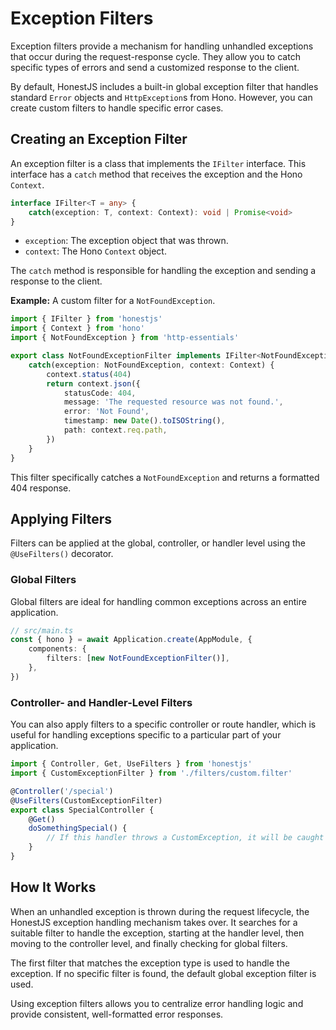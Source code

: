 # Exception Filters

Exception filters provide a mechanism for handling unhandled exceptions that occur during the request-response cycle. They allow you to catch specific types of errors and send a customized response to the client.

By default, HonestJS includes a built-in global exception filter that handles standard `Error` objects and `HttpException`s from Hono. However, you can create custom filters to handle specific error cases.

## Creating an Exception Filter

An exception filter is a class that implements the `IFilter` interface. This interface has a `catch` method that receives the exception and the Hono `Context`.

```typescript
interface IFilter<T = any> {
	catch(exception: T, context: Context): void | Promise<void>
}
```

-   `exception`: The exception object that was thrown.
-   `context`: The Hono `Context` object.

The `catch` method is responsible for handling the exception and sending a response to the client.

**Example:** A custom filter for a `NotFoundException`.

```typescript
import { IFilter } from 'honestjs'
import { Context } from 'hono'
import { NotFoundException } from 'http-essentials'

export class NotFoundExceptionFilter implements IFilter<NotFoundException> {
	catch(exception: NotFoundException, context: Context) {
		context.status(404)
		return context.json({
			statusCode: 404,
			message: 'The requested resource was not found.',
			error: 'Not Found',
			timestamp: new Date().toISOString(),
			path: context.req.path,
		})
	}
}
```

This filter specifically catches a `NotFoundException` and returns a formatted 404 response.

## Applying Filters

Filters can be applied at the global, controller, or handler level using the `@UseFilters()` decorator.

### Global Filters

Global filters are ideal for handling common exceptions across an entire application.

```typescript
// src/main.ts
const { hono } = await Application.create(AppModule, {
	components: {
		filters: [new NotFoundExceptionFilter()],
	},
})
```

### Controller- and Handler-Level Filters

You can also apply filters to a specific controller or route handler, which is useful for handling exceptions specific to a particular part of your application.

```typescript
import { Controller, Get, UseFilters } from 'honestjs'
import { CustomExceptionFilter } from './filters/custom.filter'

@Controller('/special')
@UseFilters(CustomExceptionFilter)
export class SpecialController {
	@Get()
	doSomethingSpecial() {
		// If this handler throws a CustomException, it will be caught by the CustomExceptionFilter.
	}
}
```

## How It Works

When an unhandled exception is thrown during the request lifecycle, the HonestJS exception handling mechanism takes over. It searches for a suitable filter to handle the exception, starting at the handler level, then moving to the controller level, and finally checking for global filters.

The first filter that matches the exception type is used to handle the exception. If no specific filter is found, the default global exception filter is used.

Using exception filters allows you to centralize error handling logic and provide consistent, well-formatted error responses.
